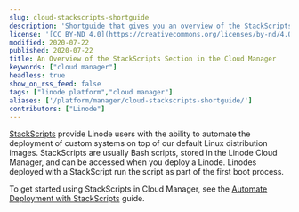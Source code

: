 ```yaml
---
slug: cloud-stackscripts-shortguide
description: 'Shortguide that gives you an overview of the StackScripts section of the Cloud Manager.'
license: '[CC BY-ND 4.0](https://creativecommons.org/licenses/by-nd/4.0)'
modified: 2020-07-22
published: 2020-07-22
title: An Overview of the StackScripts Section in the Cloud Manager
keywords: ["cloud manager"]
headless: true
show_on_rss_feed: false
tags: ["linode platform","cloud manager"]
aliases: ['/platform/manager/cloud-stackscripts-shortguide/']
contributors: ["Linode"]
---
```


[StackScripts](https://www.linode.com/stackscripts/) provide Linode users with the ability to automate the deployment of custom systems on top of our default Linux distribution images. StackScripts are usually Bash scripts, stored in the Linode Cloud Manager, and can be accessed when you deploy a Linode. Linodes deployed with a StackScript run the script as part of the first boot process.

To get started using StackScripts in Cloud Manager, see the [Automate Deployment with StackScripts](/docs/products/tools/stackscripts/) guide.
